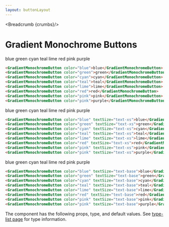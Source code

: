 ```yaml
---
layout: buttonLayout
---
```


<script>
  import Htwo from '../utils/Htwo.svelte'
    import ExampleDiv from '../utils/ExampleDiv.svelte'
  import { GradientMonochromeButton , Table, TableDefaultRow, Breadcrumb } from '$lib/index';
  import componentProps from '../props/GradientMonochromeButton.json'
  // Props table
  let items = componentProps.props
	let propHeader = ['Name', 'Type', 'Default']
	
	let divClass='w-full relative overflow-x-auto shadow-md sm:rounded-lg py-4'
let theadClass ='text-xs text-gray-700 uppercase bg-gray-50 dark:bg-gray-700 dark:text-white'

  let crumbs = [
    {
      label:'Home',
      href:'/'
    },
    {
      label:'Buttons',
      href:'/buttons/'
    },
    {
      label:'Gradient monochrome button',
      href:'/buttons/gradient-monochrome'
    },
  ]
	import Responsive from '../utils/Responsive.svelte';
</script>

<Responsive />

<Breadcrumb {crumbs}/>


<h1 class="text-3xl w-full dark:text-white py-8">Gradient Monochrome Buttons</h1>

<Htwo label="text-sm" />

<ExampleDiv>
<GradientMonochromeButton color="blue">blue</GradientMonochromeButton>
<GradientMonochromeButton color="green">green</GradientMonochromeButton>
<GradientMonochromeButton color="cyan">cyan</GradientMonochromeButton>
<GradientMonochromeButton color="teal">teal</GradientMonochromeButton>
<GradientMonochromeButton color="lime">lime</GradientMonochromeButton>
<GradientMonochromeButton color="red">red</GradientMonochromeButton>
<GradientMonochromeButton color="pink">pink</GradientMonochromeButton>
<GradientMonochromeButton color="pink">purple</GradientMonochromeButton>
</ExampleDiv>

```html
<GradientMonochromeButton color="blue">blue</GradientMonochromeButton>
<GradientMonochromeButton color="green">green</GradientMonochromeButton>
<GradientMonochromeButton color="cyan">cyan</GradientMonochromeButton>
<GradientMonochromeButton color="teal">teal</GradientMonochromeButton>
<GradientMonochromeButton color="lime">lime</GradientMonochromeButton>
<GradientMonochromeButton color="red">red</GradientMonochromeButton>
<GradientMonochromeButton color="pink">pink</GradientMonochromeButton>
<GradientMonochromeButton color="pink">purple</GradientMonochromeButton>
```

<Htwo label="text-xs" />

<ExampleDiv>
<GradientMonochromeButton color="blue" textSize="text-xs">blue</GradientMonochromeButton>
<GradientMonochromeButton color="green" textSize="text-xs">green</GradientMonochromeButton>
<GradientMonochromeButton color="cyan" textSize="text-xs">cyan</GradientMonochromeButton>
<GradientMonochromeButton color="teal" textSize="text-xs">teal</GradientMonochromeButton>
<GradientMonochromeButton color="lime" textSize="text-xs">lime</GradientMonochromeButton>
<GradientMonochromeButton color="red" textSize="text-xs">red</GradientMonochromeButton>
<GradientMonochromeButton color="pink" textSize="text-xs">pink</GradientMonochromeButton>
<GradientMonochromeButton color="pink" textSize="text-xs">purple</GradientMonochromeButton>
</ExampleDiv>

```html
<GradientMonochromeButton color="blue" textSize="text-xs">blue</GradientMonochromeButton>
<GradientMonochromeButton color="green" textSize="text-xs">green</GradientMonochromeButton>
<GradientMonochromeButton color="cyan" textSize="text-xs">cyan</GradientMonochromeButton>
<GradientMonochromeButton color="teal" textSize="text-xs">teal</GradientMonochromeButton>
<GradientMonochromeButton color="lime" textSize="text-xs">lime</GradientMonochromeButton>
<GradientMonochromeButton color="red" textSize="text-xs">red</GradientMonochromeButton>
<GradientMonochromeButton color="pink" textSize="text-xs">pink</GradientMonochromeButton>
<GradientMonochromeButton color="pink" textSize="text-xs">purple</GradientMonochromeButton>
```

<Htwo label="text-base" />

<ExampleDiv>
<GradientMonochromeButton color="blue" textSize="text-base">blue</GradientMonochromeButton>
<GradientMonochromeButton color="green" textSize="text-base">green</GradientMonochromeButton>
<GradientMonochromeButton color="cyan" textSize="text-base">cyan</GradientMonochromeButton>
<GradientMonochromeButton color="teal" textSize="text-base">teal</GradientMonochromeButton>
<GradientMonochromeButton color="lime" textSize="text-base">lime</GradientMonochromeButton>
<GradientMonochromeButton color="red" textSize="text-base">red</GradientMonochromeButton>
<GradientMonochromeButton color="pink" textSize="text-base">pink</GradientMonochromeButton>
<GradientMonochromeButton color="pink" textSize="text-base">purple</GradientMonochromeButton>
</ExampleDiv>

```html
<GradientMonochromeButton color="blue" textSize="text-base">blue</GradientMonochromeButton>
<GradientMonochromeButton color="green" textSize="text-base">green</GradientMonochromeButton>
<GradientMonochromeButton color="cyan" textSize="text-base">cyan</GradientMonochromeButton>
<GradientMonochromeButton color="teal" textSize="text-base">teal</GradientMonochromeButton>
<GradientMonochromeButton color="lime" textSize="text-base">lime</GradientMonochromeButton>
<GradientMonochromeButton color="red" textSize="text-base">red</GradientMonochromeButton>
<GradientMonochromeButton color="pink" textSize="text-base">pink</GradientMonochromeButton>
<GradientMonochromeButton color="pink" textSize="text-base">purple</GradientMonochromeButton>
```

<Htwo label="Props" />

<p>The component has the following props, type, and default values. See <a href="/type-list">type-list page</a> for type information.</p>


<Table header={propHeader} {divClass} {theadClass}>
  <TableDefaultRow {items} rowState='hover' />
</Table>
